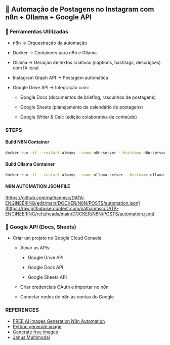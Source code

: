 ## 📌 Automação de Postagens no Instagram com n8n + Ollama + Google API

### 🔧 Ferramentas Utilizadas

* n8n → Orquestração da automação

* Docker → Containers para n8n e Ollama

* Ollama → Geração de textos criativos (captions, hashtags, descrições) com IA local

* Instagram Graph API → Postagem automática

* Google Drive API → Integração com:

  * Google Docs (documentos de briefing, rascunhos de postagens)

  * Google Sheets (planejamento de calendário de postagens)

  * Google Writer & Calc (edição colaborativa de conteúdo)
  

### STEPS

#### Build N8N Container

```sh
docker run -it --restart always --name n8n-server --hostname n8n-server -e GENERIC_TIMEZONE="America/Sao_Paulo" -v volume:/home/node/.n8n --net network-net --ip 172.19.0.2 -p 5678:5678 -d n8nio/n8n:latest
```

#### Build Ollama Container

```sh
docker run -it --restart always --name ollama-server --hostname ollama-server -v setup:/home/ollama --net network-net --ip 172.19.0.3 -p 5678:5678 -d mindsetcloud/ollama:latest
```

#### N8N AUTOMATION JSON FILE

[https://github.com/nathanmsc/DATA-ENGINEERING/edit/main/DOCKER/N8N/POSTS/automation.json](https://raw.githubusercontent.com/nathanmsc/DATA-ENGINEERING/refs/heads/main/DOCKER/N8N/POSTS/automation.json)


### 🔑 Google API (Docs, Sheets)

* Criar um projeto no Google Cloud Console

  * Ativar as APIs:

     * Google Drive API

     * Google Docs API

     * Google Sheets API

  * Criar credenciais OAuth e importar no n8n

  * Conectar nodes do n8n às contas do Google

### REFERENCES

* [FREE AI Images Generation N8n Automation](https://www.youtube.com/watch?v=qeYgROvh1gY)
* [Python generate image](https://www.youtube.com/watch?v=-X_d2AVXVkQ)
* [Generate free images](https://www.youtube.com/watch?v=Ic5BRW_nLok)
* [Janus Multimodal](https://www.youtube.com/watch?v=8fNm6LLZ5WY)
